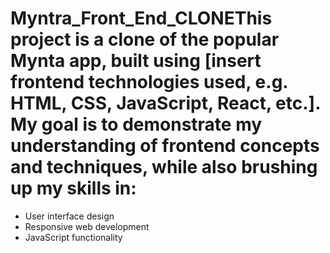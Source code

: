 # Myntra_Front_End_CLONEThis project is a clone of the popular Mynta app, built using [insert frontend technologies used, e.g. HTML, CSS, JavaScript, React, etc.]. My goal is to demonstrate my understanding of frontend concepts and techniques, while also brushing up my skills in:

- User interface design
- Responsive web development
- JavaScript functionality
